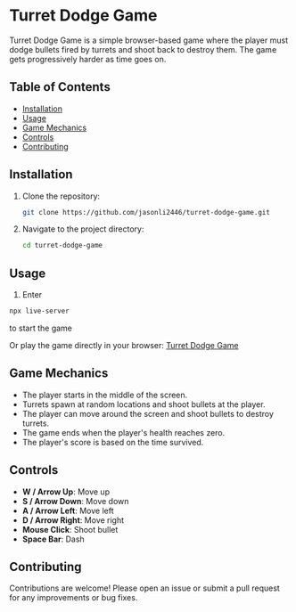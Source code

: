 # Turret Dodge Game

Turret Dodge Game is a simple browser-based game where the player must dodge bullets fired by turrets and shoot back to destroy them. The game gets progressively harder as time goes on.

## Table of Contents

- [Installation](#installation)
- [Usage](#usage)
- [Game Mechanics](#game-mechanics)
- [Controls](#controls)
- [Contributing](#contributing)

## Installation

1. Clone the repository:
   ```sh
   git clone https://github.com/jasonli2446/turret-dodge-game.git
   ```
2. Navigate to the project directory:
   ```sh
   cd turret-dodge-game
   ```

## Usage

1. Enter

```sh
npx live-server
```

to start the game

Or play the game directly in your browser: [Turret Dodge Game](https://jasonli2446.github.io/turret-dodge-game/)

## Game Mechanics

- The player starts in the middle of the screen.
- Turrets spawn at random locations and shoot bullets at the player.
- The player can move around the screen and shoot bullets to destroy turrets.
- The game ends when the player's health reaches zero.
- The player's score is based on the time survived.

## Controls

- **W / Arrow Up**: Move up
- **S / Arrow Down**: Move down
- **A / Arrow Left**: Move left
- **D / Arrow Right**: Move right
- **Mouse Click**: Shoot bullet
- **Space Bar**: Dash

## Contributing

Contributions are welcome! Please open an issue or submit a pull request for any improvements or bug fixes.
